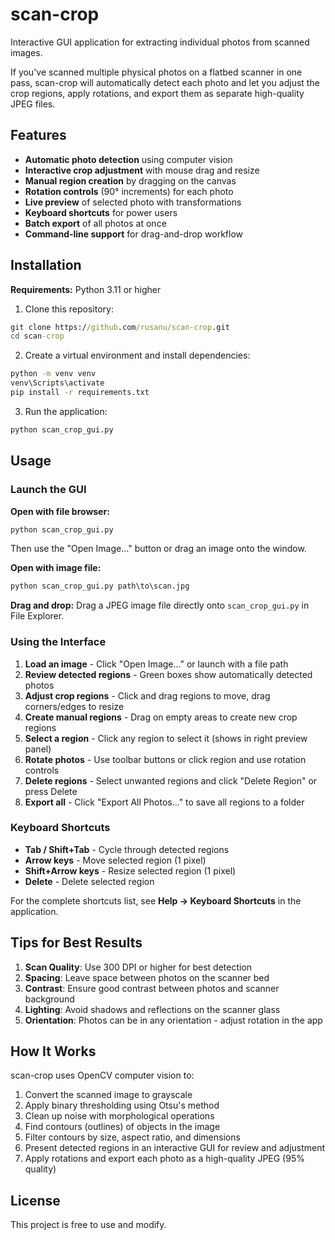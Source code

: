 # scan-crop

Interactive GUI application for extracting individual photos from scanned images.

If you've scanned multiple physical photos on a flatbed scanner in one pass, scan-crop will automatically detect each photo and let you adjust the crop regions, apply rotations, and export them as separate high-quality JPEG files.

## Features

- **Automatic photo detection** using computer vision
- **Interactive crop adjustment** with mouse drag and resize
- **Manual region creation** by dragging on the canvas
- **Rotation controls** (90° increments) for each photo
- **Live preview** of selected photo with transformations
- **Keyboard shortcuts** for power users
- **Batch export** of all photos at once
- **Command-line support** for drag-and-drop workflow

## Installation

**Requirements:** Python 3.11 or higher

1. Clone this repository:
```cmd
git clone https://github.com/rusanu/scan-crop.git
cd scan-crop
```

2. Create a virtual environment and install dependencies:
```cmd
python -m venv venv
venv\Scripts\activate
pip install -r requirements.txt
```

3. Run the application:
```cmd
python scan_crop_gui.py
```

## Usage

### Launch the GUI

**Open with file browser:**
```cmd
python scan_crop_gui.py
```
Then use the "Open Image..." button or drag an image onto the window.

**Open with image file:**
```cmd
python scan_crop_gui.py path\to\scan.jpg
```

**Drag and drop:**
Drag a JPEG image file directly onto `scan_crop_gui.py` in File Explorer.

### Using the Interface

1. **Load an image** - Click "Open Image..." or launch with a file path
2. **Review detected regions** - Green boxes show automatically detected photos
3. **Adjust crop regions** - Click and drag regions to move, drag corners/edges to resize
4. **Create manual regions** - Drag on empty areas to create new crop regions
5. **Select a region** - Click any region to select it (shows in right preview panel)
6. **Rotate photos** - Use toolbar buttons or click region and use rotation controls
7. **Delete regions** - Select unwanted regions and click "Delete Region" or press Delete
8. **Export all** - Click "Export All Photos..." to save all regions to a folder

### Keyboard Shortcuts

- **Tab / Shift+Tab** - Cycle through detected regions
- **Arrow keys** - Move selected region (1 pixel)
- **Shift+Arrow keys** - Resize selected region (1 pixel)
- **Delete** - Delete selected region

For the complete shortcuts list, see **Help → Keyboard Shortcuts** in the application.

## Tips for Best Results

1. **Scan Quality**: Use 300 DPI or higher for best detection
2. **Spacing**: Leave space between photos on the scanner bed
3. **Contrast**: Ensure good contrast between photos and scanner background
4. **Lighting**: Avoid shadows and reflections on the scanner glass
5. **Orientation**: Photos can be in any orientation - adjust rotation in the app

## How It Works

scan-crop uses OpenCV computer vision to:
1. Convert the scanned image to grayscale
2. Apply binary thresholding using Otsu's method
3. Clean up noise with morphological operations
4. Find contours (outlines) of objects in the image
5. Filter contours by size, aspect ratio, and dimensions
6. Present detected regions in an interactive GUI for review and adjustment
7. Apply rotations and export each photo as a high-quality JPEG (95% quality)

## License

This project is free to use and modify.
